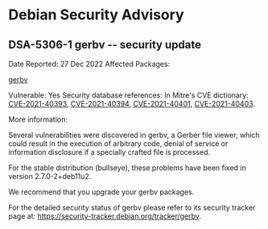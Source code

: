 
Debian Security Advisory
========================


DSA-5306-1 gerbv -- security update
-----------------------------------



Date Reported:
27 Dec 2022
Affected Packages:

[gerbv](https://packages.debian.org/src:gerbv)

Vulnerable:
Yes
Security database references:
In Mitre's CVE dictionary: [CVE-2021-40393](https://security-tracker.debian.org/tracker/CVE-2021-40393), [CVE-2021-40394](https://security-tracker.debian.org/tracker/CVE-2021-40394), [CVE-2021-40401](https://security-tracker.debian.org/tracker/CVE-2021-40401), [CVE-2021-40403](https://security-tracker.debian.org/tracker/CVE-2021-40403).  

More information:

Several vulnerabilities were discovered in gerbv, a Gerber file viewer,
which could result in the execution of arbitrary code, denial of service
or information disclosure if a specially crafted file is processed.


For the stable distribution (bullseye), these problems have been fixed in
version 2.7.0-2+deb11u2.


We recommend that you upgrade your gerbv packages.


For the detailed security status of gerbv please refer to its security
tracker page at:
<https://security-tracker.debian.org/tracker/gerbv>.





